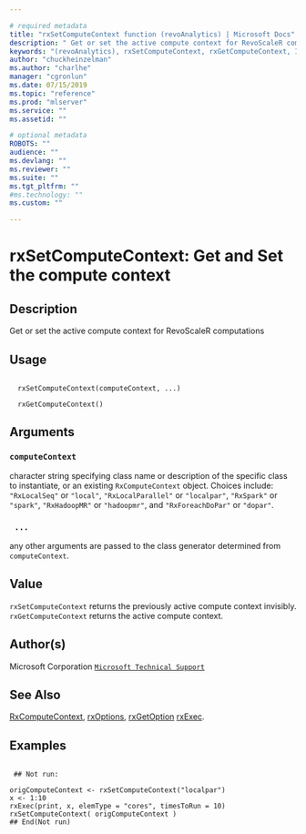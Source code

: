 ```yaml
--- 

# required metadata 
title: "rxSetComputeContext function (revoAnalytics) | Microsoft Docs" 
description: " Get or set the active compute context for RevoScaleR computations " 
keywords: "(revoAnalytics), rxSetComputeContext, rxGetComputeContext, IO" 
author: "chuckheinzelman"
ms.author: "charlhe" 
manager: "cgronlun" 
ms.date: 07/15/2019
ms.topic: "reference" 
ms.prod: "mlserver" 
ms.service: "" 
ms.assetid: "" 

# optional metadata 
ROBOTS: "" 
audience: "" 
ms.devlang: "" 
ms.reviewer: "" 
ms.suite: "" 
ms.tgt_pltfrm: "" 
#ms.technology: "" 
ms.custom: "" 

--- 
```




 # rxSetComputeContext: Get and Set the compute context 
 ## Description

Get or set the active compute context for RevoScaleR computations


 ## Usage

```   

  rxSetComputeContext(computeContext, ...) 

  rxGetComputeContext() 

```

 ## Arguments



 ### `computeContext`
 character string specifying class name or description of the specific  class to instantiate, or an existing `RxComputeContext` object.  Choices include: `"RxLocalSeq"` or `"local"`, `"RxLocalParallel"` or `"localpar"`,  `"RxSpark"` or `"spark"`,  `"RxHadoopMR"` or `"hadoopmr"`,    and `"RxForeachDoPar"` or `"dopar"`. 



 ### ` ...`
 any other arguments are passed to the class generator determined from `computeContext`. 




 ## Value

`rxSetComputeContext` returns the previously active compute context invisibly.
`rxGetComputeContext` returns the active compute context.



 ## Author(s)
 Microsoft Corporation [`Microsoft Technical Support`](https://go.microsoft.com/fwlink/?LinkID=698556&clcid=0x409)


 ## See Also

[RxComputeContext](RxComputeContext.md),
[rxOptions](rxOptions.md),
[rxGetOption](rxOptions.md)
[rxExec](rxExec.md).

 ## Examples

 ```

  ## Not run:

origComputeContext <- rxSetComputeContext("localpar")
x <- 1:10
rxExec(print, x, elemType = "cores", timesToRun = 10)
rxSetComputeContext( origComputeContext )
 ## End(Not run) 
```




